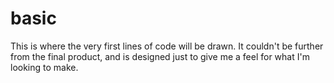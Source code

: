 basic
=====

This is where the very first lines of code will be drawn. It couldn't be further from the final product, and is designed just to give me a feel for what I'm looking to make.
